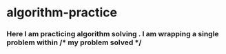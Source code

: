 # algorithm-practice

### Here I am practicing algorithm solving .  I am wrapping a single problem within    /* my problem solved */ 

